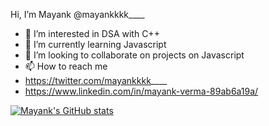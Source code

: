 Hi, I’m Mayank @mayankkkk____
- 👀 I’m interested in DSA with C++
- 🌱 I’m currently learning Javascript
- 💞️ I’m looking to collaborate on projects on Javascript
- 📫 How to reach me 
- https://twitter.com/mayankkkk____
- https://www.linkedin.com/in/mayank-verma-89ab6a19a/

[![Mayank's GitHub stats](https://github-readme-stats.vercel.app/api?username=mayank627)](https://github.com/anuraghazra/github-readme-stats)

